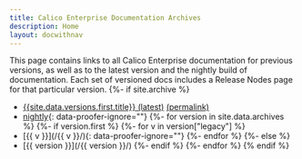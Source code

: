 ```yaml
---
title: Calico Enterprise Documentation Archives
description: Home
layout: docwithnav
---
```

This page contains links to all Calico Enterprise documentation for previous
versions, as well as to the latest version and the nightly build of
documentation. Each set of versioned docs includes a Release Nodes
page for that particular version.
{%- if site.archive %}
- [{{site.data.versions.first.title}} (latest)](/) [(permalink)](/{{page.version}})
- [nightly](/master/){: data-proofer-ignore=""}
{%- for version in site.data.archives %}
{%- if version.first %}
    {%- for v in version["legacy"] %}
- [{{ v }}](/{{ v }}/){: data-proofer-ignore=""}
    {%- endfor %}
{%- else %}
- [{{ version }}](/{{ version }}/)
{%- endif %}
{%- endfor %}
{% endif %}
